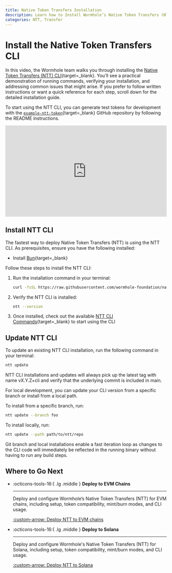 ```yaml
---
title: Native Token Transfers Installation
description: Learn how to Install Wormhole’s Native Token Transfers (NTT) framework, a flexible and composable framework for transferring tokens across blockchains.
categories: NTT, Transfer
---
```


# Install the Native Token Transfers CLI

In this video, the Wormhole team walks you through installing the [Native Token Transfers (NTT) CLI](https://github.com/wormhole-foundation/native-token-transfers/tree/main/cli){target=\_blank}. You’ll see a practical demonstration of running commands, verifying your installation, and addressing common issues that might arise. If you prefer to follow written instructions or want a quick reference for each step, scroll down for the detailed installation guide.

To start using the NTT CLI, you can generate test tokens for development with the [`example-ntt-token`](https://github.com/wormhole-foundation/example-ntt-token){target=\_blank} GitHub repository by following the README instructions.

<style>.embed-container { position: relative; padding-bottom: 56.25%; height: 0; overflow: hidden; max-width: 100%; } .embed-container iframe, .embed-container object, .embed-container embed { position: absolute; top: 0; left: 0; width: 100%; height: 100%; }</style><div class='embed-container'><iframe src='https://www.youtube.com/embed/ltZmeyjUxRk?start=1685' frameborder='0' allowfullscreen></iframe></div>

## Install NTT CLI

The fastest way to deploy Native Token Transfers (NTT) is using the NTT CLI. As prerequisites, ensure you have the following installed:

- Install [Bun](https://bun.sh/docs/installation){target=\_blank}

Follow these steps to install the NTT CLI:

1. Run the installation command in your terminal:

    ```bash
    curl -fsSL https://raw.githubusercontent.com/wormhole-foundation/native-token-transfers/main/cli/install.sh | bash
    ```

2. Verify the NTT CLI is installed:

    ```bash
    ntt --version
    ```

3. Once installed, check out the available [NTT CLI Commands](/docs/products/native-token-transfers/reference/cli-commands/){target=\_blank} to start using the CLI

## Update NTT CLI

To update an existing NTT CLI installation, run the following command in your terminal:

```bash
ntt update
```

NTT CLI installations and updates will always pick up the latest tag with name vX.Y.Z+cli and verify that the underlying commit is included in main.

For local development, you can update your CLI version from a specific branch or install from a local path.

To install from a specific branch, run:

```bash
ntt update --branch foo
```

To install locally, run:
```bash
ntt update --path path/to/ntt/repo
```

Git branch and local installations enable a fast iteration loop as changes to the CLI code will immediately be reflected in the running binary without having to run any build steps.

## Where to Go Next

<div class="grid cards" markdown>


-   :octicons-tools-16:{ .lg .middle } **Deploy to EVM Chains**

    ---

    Deploy and configure Wormhole’s Native Token Transfers (NTT) for EVM chains, including setup, token compatibility, mint/burn modes, and CLI usage.

    [:custom-arrow: Deploy NTT to EVM chains](/docs/products/native-token-transfers/guides/deploy-to-evm/)

-   :octicons-tools-16:{ .lg .middle } **Deploy to Solana**

    ---

    Deploy and configure Wormhole's Native Token Transfers (NTT) for Solana, including setup, token compatibility, mint/burn modes, and CLI usage.

    [:custom-arrow: Deploy NTT to Solana](/docs/products/native-token-transfers/guides/deploy-to-solana/)

</div>

